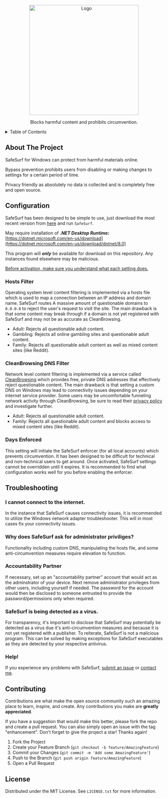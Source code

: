 <!-- Improved compatibility of back to top link: See: https://github.com/othneildrew/Best-README-Template/pull/73 -->
<!--
*** Thanks for checking out the Best-README-Template. If you have a suggestion
*** that would make this better, please fork the repo and create a pull request
*** or simply open an issue with the tag "enhancement".
*** Don't forget to give the project a star!
*** Thanks again! Now go create something AMAZING! :D
-->

<!-- PROJECT LOGO -->
<br />
<div align="center">
  <a href="https://github.com/othneildrew/Best-README-Template">
    <img src="https://github.com/na-stewart/SafeSurf/blob/master/SafeSurf.png" alt="Logo" width="350" height="350">
  </a>
  <p align="center">
    Blocks harmful content and prohibits circumvention.
    <br />
  </p>
</div>

<!-- TABLE OF CONTENTS -->
<details>
  <summary>Table of Contents</summary>
  <ol>
    <li><a href="#about-the-project">About The Project</a></li>
    <li><a href="#configuration">Configuration</a></li>
    <li><a href="#troubleshooting">Troubleshooting</a></li>
    <li><a href="#contributing">Contributing</a></li>
    <li><a href="#license">License</a></li>
  </ol>
</details>

<!-- ABOUT THE PROJECT -->
## About The Project

SafeSurf for Windows can protect from harmful materials online.

Bypass prevention prohibits users from disabling or making changes to settings for a certain period of time.

Privacy friendly as absolutely no data is collected and is completely free and open source.

<!-- GETTING STARTED -->
## Configuration

SafeSurf has been designed to be simple to use, just download the most recent version from [here](https://github.com/na-stewart/SafeSurf/releases) and run `SafeSurf`. 

May require installation of ***.NET Desktop Runtime:*** [https://dotnet.microsoft.com/en-us/download](https://dotnet.microsoft.com/en-us/download/dotnet/8.0)

This program will ***only*** be available for download on this repository. Any instances found elsewhere may be malicious.

<ins>Before activation, make sure you understand what each setting does.</ins>

### Hosts Filter
Operating system level content filtering is implemented via a hosts file which is used to map a connection between an IP address and domain name. SafeSurf routes A massive amount of questionable domains to `0.0.0.0` to reject the user's request to visit the site. The main drawback is that some content may break through if a domain is not yet registered with SafeSurf and may not be as accurate as CleanBrowsing. 

- Adult: Rejects all questionable adult content.
- Gambling: Rejects all online gambling sites and questionable adult content.
- Family: Rejects all questionable adult content as well as mixed content sites (like Reddit).

### CleanBrowsing DNS Filter
Network level content filtering is implemented via a service called [CleanBrowsing](https://cleanbrowsing.org/) which provides free, private DNS addresses that effectively reject questionable content. The main drawback is that setting a custom DNS on Windows may lead to connectivity issues depending on your internet service provider. Some users may be uncomfortable funneling network activity through CleanBrowsing, be sure to read their [privacy policy](https://cleanbrowsing.org/privacy) and investigate further.

- Adult: Rejects all questionable adult content.
- Family: Rejects all questionable adult content and blocks access to mixed content sites (like Reddit).
  
### Days Enforced
This setting will initiate the SafeSurf enforcer (for all local accounts) which prevents circumvention. It has been designed to be difficult for technical and non-technical users to get around. Once activated, SafeSurf settings cannot be overridden until it expires. It is recommended to find what configuration works well for you before enabling the enforcer.

## Troubleshooting

### I cannot connect to the internet.
In the instance that SafeSurf causes connectivity issues, it is recommended to utilize the Windows network adapter troubleshooter. This will in most cases fix your connectivity issues.

### Why does SafeSurf ask for administrator priviliges?
Functionality including custom DNS, manipulating the hosts file, and some anti-circumvention measures require elevation to function.

### Accountability Partner
If necessary, set up an "accountability partner" account that would act as the adminstrator of your device. Next remove administrator privileges from other users, 
including yourself if needed. The password for the account would then be disclosed to someone entrusted to provide the password/permissions only when required.

### SafeSurf is being detected as a virus.
For transparency, it's important to disclose that SafeSurf may potentially be detected as a virus due it's anti-circumvention measures and because it is not yet registered with a publisher. To reiterate, SafeSurf is not a malicious program. This can be solved by making exceptions for SafeSurf executables as they are detected by your respective antivirus.

### Help!
If you experience any problems with SafeSurf, [submit an issue](https://github.com/na-stewart/FreeSafeSurf/issues) or [contact me](https://blog.na-stewart.com/contact).

<!-- CONTRIBUTING -->
## Contributing

Contributions are what make the open source community such an amazing place to learn, inspire, and create. Any contributions you make are **greatly appreciated**.

If you have a suggestion that would make this better, please fork the repo and create a pull request. You can also simply open an issue with the tag "enhancement".
Don't forget to give the project a star! Thanks again!

1. Fork the Project
2. Create your Feature Branch (`git checkout -b feature/AmazingFeature`)
3. Commit your Changes (`git commit -m 'Add some AmazingFeature'`)
4. Push to the Branch (`git push origin feature/AmazingFeature`)
5. Open a Pull Request

<!-- LICENSE -->
## License

Distributed under the MIT License. See `LICENSE.txt` for more information.
